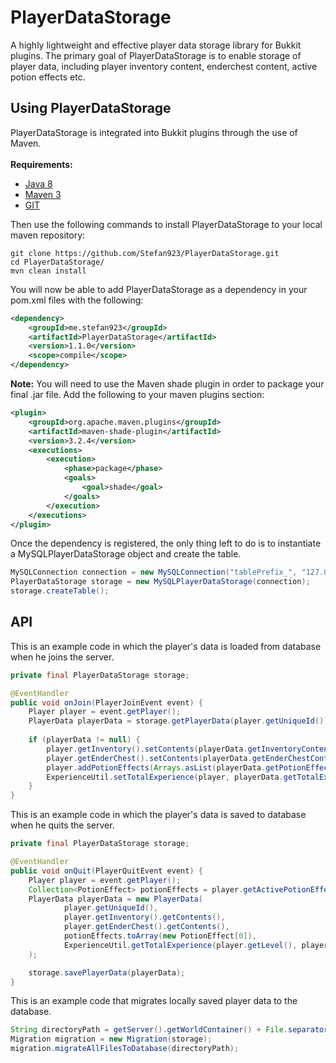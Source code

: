 # PlayerDataStorage
A highly lightweight and effective player data storage library for Bukkit plugins. The primary goal of PlayerDataStorage is to enable storage of player data, including player inventory content, enderchest content, active potion effects etc.
## Using PlayerDataStorage
PlayerDataStorage is integrated into Bukkit plugins through the use of Maven.</br></br>
**Requirements:**
* [Java 8](https://www.oracle.com/java/technical-resources/)
* [Maven 3](http://maven.apache.org/download.cgi)
* [GIT](https://git-scm.com/downloads)

Then use the following commands to install PlayerDataStorage to your local maven repository:</br>
```shell
git clone https://github.com/Stefan923/PlayerDataStorage.git
cd PlayerDataStorage/
mvn clean install
```

You will now be able to add PlayerDataStorage as a dependency in your pom.xml files with the following:

```xml
<dependency>
    <groupId>me.stefan923</groupId>
    <artifactId>PlayerDataStorage</artifactId>
    <version>1.1.0</version>
    <scope>compile</scope>
</dependency>
```

**Note:** You will need to use the Maven shade plugin in order to package your final .jar file. Add the following to your maven plugins section:
```xml
<plugin>
    <groupId>org.apache.maven.plugins</groupId>
    <artifactId>maven-shade-plugin</artifactId>
    <version>3.2.4</version>
    <executions>
        <execution>
            <phase>package</phase>
            <goals>
                <goal>shade</goal>
            </goals>
        </execution>
    </executions>
</plugin> 
```

Once the dependency is registered, the only thing left to do is to instantiate a MySQLPlayerDataStorage object and create the table.
```java
MySQLConnection connection = new MySQLConnection("tablePrefix_", "127.0.0.1", 3306, "database", "user", "password");
PlayerDataStorage storage = new MySQLPlayerDataStorage(connection);
storage.createTable();
```

## API

This is an example code in which the player's data is loaded from database when he joins the server.

```java
private final PlayerDataStorage storage;

@EventHandler
public void onJoin(PlayerJoinEvent event) {
    Player player = event.getPlayer();
    PlayerData playerData = storage.getPlayerData(player.getUniqueId());
    
    if (playerData != null) {
        player.getInventory().setContents(playerData.getInventoryContent());
        player.getEnderChest().setContents(playerData.getEnderChestContent());
        player.addPotionEffects(Arrays.asList(playerData.getPotionEffects()));
        ExperienceUtil.setTotalExperience(player, playerData.getTotalExperience());
    }
}
```

This is an example code in which the player's data is saved to database when he quits the server.

```java
private final PlayerDataStorage storage;

@EventHandler
public void onQuit(PlayerQuitEvent event) {
    Player player = event.getPlayer();
    Collection<PotionEffect> potionEffects = player.getActivePotionEffects();
    PlayerData playerData = new PlayerData(
            player.getUniqueId(),
            player.getInventory().getContents(),
            player.getEnderChest().getContents(),
            potionEffects.toArray(new PotionEffect[0]),
            ExperienceUtil.getTotalExperience(player.getLevel(), player.getExp())
    );

    storage.savePlayerData(playerData);
}
```

This is an example code that migrates locally saved player data to the database.

```java
String directoryPath = getServer().getWorldContainer() + File.separator + "world" + File.separator + "playerdata";
Migration migration = new Migration(storage);
migration.migrateAllFilesToDatabase(directoryPath);
```
